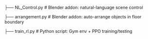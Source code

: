 ├── NL_Control.py # Blender addon: natural-language scene control

├── arrangement.py # Blender addon: auto-arrange objects in floor boundary

├── train_rl.py # Python script: Gym env + PPO training/testing
